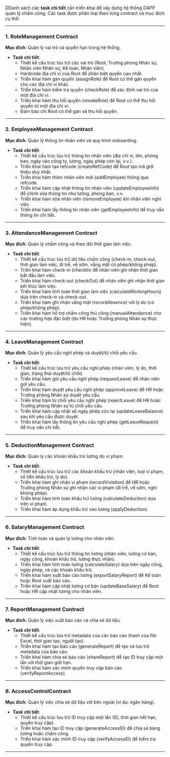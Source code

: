 DDanh sách các **task chi tiết** cần triển khai để xây dựng hệ thống DAPP quản lý chấm công. Các task được phân loại theo từng contract và mục đích cụ thể:

---

### 1. **RoleManagement Contract**
**Mục đích**: Quản lý vai trò và quyền hạn trong hệ thống.
- **Task chi tiết**:
  - Thiết kế cấu trúc lưu trữ các vai trò (Root, Trưởng phòng Nhân sự, Nhân viên Nhân sự, Kế toán, Nhân viên).
  - Hardcode địa chỉ ví của Root để phân biệt quyền cao nhất.
  - Triển khai hàm gán quyền (assignRole) để Root có thể gán quyền cho các địa chỉ ví khác.
  - Triển khai hàm kiểm tra quyền (checkRole) để xác định vai trò của một địa chỉ ví.
  - Triển khai hàm thu hồi quyền (revokeRole) để Root có thể thu hồi quyền từ một địa chỉ ví.
  - Đảm bảo chỉ Root có thể gán và thu hồi quyền.

---

### 2. **EmployeeManagement Contract**
**Mục đích**: Quản lý thông tin nhân viên và quy trình onboarding.
- **Task chi tiết**:
  - Thiết kế cấu trúc lưu trữ thông tin nhân viên (địa chỉ ví, tên, phòng ban, ngày vào công ty, lương, ngày phép còn lại, v.v.).
  - Triển khai hàm tạo refcode (createRefCode) để Root tạo mã giới thiệu duy nhất.
  - Triển khai hàm thêm nhân viên mới (addEmployee) thông qua refcode.
  - Triển khai hàm cập nhật thông tin nhân viên (updateEmployeeInfo) để chỉnh sửa thông tin như lương, phòng ban, v.v.
  - Triển khai hàm xóa nhân viên (removeEmployee) khi nhân viên nghỉ việc.
  - Triển khai hàm lấy thông tin nhân viên (getEmployeeInfo) để truy vấn thông tin chi tiết.

---

### 3. **AttendanceManagement Contract**
**Mục đích**: Quản lý chấm công và theo dõi thời gian làm việc.
- **Task chi tiết**:
  - Thiết kế cấu trúc lưu trữ dữ liệu chấm công (check-in, check-out, thời gian làm việc, đi trễ, về sớm, vắng mặt có phép/không phép).
  - Triển khai hàm check-in (checkIn) để nhân viên ghi nhận thời gian bắt đầu làm việc.
  - Triển khai hàm check-out (checkOut) để nhân viên ghi nhận thời gian kết thúc làm việc.
  - Triển khai hàm tính toán thời gian làm việc (calculateWorkingHours) dựa trên check-in và check-out.
  - Triển khai hàm ghi nhận vắng mặt (recordAbsence) với lý do (có phép/không phép).
  - Triển khai hàm hỗ trợ chấm công thủ công (manualAttendance) cho các trường hợp đặc biệt (do HR hoặc Trưởng phòng Nhân sự thực hiện).

---

### 4. **LeaveManagement Contract**
**Mục đích**: Quản lý yêu cầu nghỉ phép và duyệt/từ chối yêu cầu.
- **Task chi tiết**:
  - Thiết kế cấu trúc lưu trữ yêu cầu nghỉ phép (nhân viên, lý do, thời gian, trạng thái duyệt/từ chối).
  - Triển khai hàm gửi yêu cầu nghỉ phép (requestLeave) để nhân viên gửi yêu cầu.
  - Triển khai hàm duyệt yêu cầu nghỉ phép (approveLeave) để HR hoặc Trưởng phòng Nhân sự duyệt yêu cầu.
  - Triển khai hàm từ chối yêu cầu nghỉ phép (rejectLeave) để HR hoặc Trưởng phòng Nhân sự từ chối yêu cầu.
  - Triển khai hàm cập nhật số ngày phép còn lại (updateLeaveBalance) sau khi yêu cầu được duyệt.
  - Triển khai hàm lấy thông tin yêu cầu nghỉ phép (getLeaveRequest) để truy vấn chi tiết.

---

### 5. **DeductionManagement Contract**
**Mục đích**: Quản lý các khoản khấu trừ lương do vi phạm.
- **Task chi tiết**:
  - Thiết kế cấu trúc lưu trữ các khoản khấu trừ (nhân viên, loại vi phạm, số tiền khấu trừ, lý do).
  - Triển khai hàm ghi nhận vi phạm (recordViolation) để HR hoặc Trưởng phòng Nhân sự ghi nhận các vi phạm (đi trễ, về sớm, nghỉ không phép).
  - Triển khai hàm tính toán khấu trừ lương (calculateDeduction) dựa trên vi phạm.
  - Triển khai hàm áp dụng khấu trừ vào lương (applyDeduction).

---

### 6. **SalaryManagement Contract**
**Mục đích**: Tính toán và quản lý lương cho nhân viên.
- **Task chi tiết**:
  - Thiết kế cấu trúc lưu trữ thông tin lương (nhân viên, lương cơ bản, ngày công, khoản khấu trừ, lương thực nhận).
  - Triển khai hàm tính toán lương (calculateSalary) dựa trên ngày công, ngày phép, và các khoản khấu trừ.
  - Triển khai hàm xuất báo cáo lương (exportSalaryReport) để Kế toán hoặc Root xuất báo cáo.
  - Triển khai hàm cập nhật lương cơ bản (updateBaseSalary) để Root hoặc HR cập nhật lương cho nhân viên.

---

### 7. **ReportManagement Contract**
**Mục đích**: Quản lý việc xuất báo cáo và chia sẻ dữ liệu.
- **Task chi tiết**:
  - Thiết kế cấu trúc lưu trữ metadata của các báo cáo (hash của file Excel, thời gian tạo, người tạo).
  - Triển khai hàm tạo báo cáo (generateReport) để tạo và lưu trữ metadata của báo cáo.
  - Triển khai hàm chia sẻ báo cáo (shareReport) để tạo ID truy cập một lần với thời gian giới hạn.
  - Triển khai hàm xác minh quyền truy cập báo cáo (verifyReportAccess).

---

### 8. **AccessControlContract**
**Mục đích**: Quản lý việc chia sẻ dữ liệu với bên ngoài (ví dụ: ngân hàng).
- **Task chi tiết**:
  - Thiết kế cấu trúc lưu trữ ID truy cập một lần (ID, thời gian hết hạn, quyền truy cập).
  - Triển khai hàm tạo ID truy cập (generateAccessID) để chia sẻ bảng lương hoặc chấm công.
  - Triển khai hàm xác minh ID truy cập (verifyAccessID) để kiểm tra quyền truy cập.

---